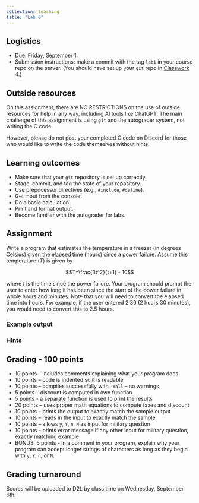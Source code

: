 ```yaml
---
collection: teaching
title: "Lab 0"
---
```


## Logistics
* Due: Friday, September 1.
* Submission instructions: make a commit with the tag `lab1` in your course
	repo on the server. (You should have set up your `git` repo in [Classwork
	4]().)

## Outside resources

On this assignment, there are NO RESTRICTIONS on the use of outside resources
for help in any way, including AI tools like ChatGPT. The main challenge of
this assignment is using `git` and the autograder system, not writing the C
code.

However, please do not post your
completed C code on Discord for those who would like to write
the code themselves without hints.

## Learning outcomes
* Make sure that your `git` repository is set up correctly.
* Stage, commit, and tag the state of your repository.
* Use prepocessor directives (e.g., `#include`, `#define`).
* Get input from the console.
* Do a basic calculation.
* Print and format output.
* Become familiar with the autograder for labs.


## Assignment

Write a program that estimates the temperature in a freezer (in degrees
Celsius) given the elapsed time (hours) since a power failure. Assume this
temperature ($T$) is given by

$$T=\frac{3t^2}{t+1} - 10$$

where $t$ is the time since the power failure. Your program should prompt the
user to enter how long it has been since the start of the power failure in
whole hours and minutes. Note that you will need to convert the elapsed time
into hours. For example, if the user entered 2 30 (2 hours 30 minutes), you
would need to convert this to 2.5 hours.

### Example output


### Hints

## Grading - 100 points
* 10 points – includes comments explaining what your program does
* 10 points – code is indented so it is readable
* 10 points – compiles successfully with `-Wall` – no warnings
* 5 points – discount is computed in own function
* 5 points - a separate function is used to print the results
* 20 points – uses proper math equations to compute taxes and discount
* 10 points – prints the output to exactly match the sample output
* 10 points – reads in the input to exactly match the sample
* 10 points – allows `y`, `Y`, `n`, `N` as input for military question
* 10 points – prints error message if any other input for military question, exactly matching example
* BONUS: 5 points - in a comment in your program, explain why your program can
	accept longer strings of characters as long as they begin with `y`, `Y`,
	`n`, or `N`.

## Grading turnaround
Scores will be uploaded to D2L by class time on Wednesday, September 6th.
